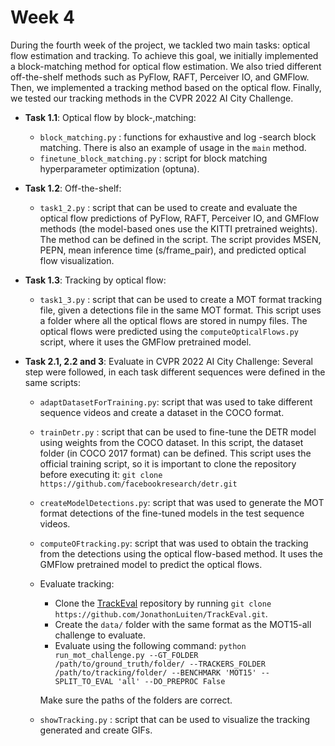 # Week 4

During the fourth week of the project, we tackled two main tasks: optical flow estimation and tracking. To achieve this goal, we initially implemented a block-matching method for optical flow estimation. We also tried different off-the-shelf methods such as PyFlow, RAFT, Perceiver IO, and GMFlow. Then, we implemented a tracking method based on the optical flow. Finally, we tested our tracking methods in the CVPR 2022 AI City Challenge.

* **Task 1.1**: Optical flow by block-,matching:
	* ``block_matching.py`` : functions for exhaustive and log -search block matching. There is also an example of usage in the ``main`` method.
    * ``finetune_block_matching.py`` : script for block matching hyperparameter optimization (optuna).
* **Task 1.2**: Off-the-shelf:
	* ``task1_2.py`` : script that can be used to create and evaluate the optical flow predictions of PyFlow, RAFT, Perceiver IO, and GMFlow methods (the model-based ones use the KITTI pretrained weights). The method can be defined in the script. The script provides MSEN, PEPN, mean inference time (s/frame_pair), and predicted optical flow visualization.

* **Task 1.3**: Tracking by optical flow:
	* ``task1_3.py`` : script that can be used to create a MOT format tracking file, given a detections file in the same MOT format. This script uses a folder where all the optical flows are stored in numpy files. The optical flows were predicted using the `computeOpticalFlows.py` script, where it uses the GMFlow pretrained model.


* **Task 2.1, 2.2 and 3**: Evaluate in CVPR 2022 AI City Challenge:
Several step were followed, in each task different sequences were defined in the same scripts:
	* `adaptDatasetForTraining.py`: script that was used to take different sequence videos and create a dataset in the COCO format.
	*  ``trainDetr.py`` : script that can be used to fine-tune the DETR model using weights from the COCO dataset. In this script, the dataset folder (in COCO 2017 format) can be defined. This script uses the official training script, so it is important to clone the repository before executing it:
``git clone https://github.com/facebookresearch/detr.git``
	* ``createModelDetections.py``: script that was used to generate the MOT format detections of the fine-tuned models in the test sequence videos.
	* ``computeOFtracking.py``: script that was used to obtain the tracking from the detections using the optical flow-based method. It uses the GMFlow pretrained model to predict the optical flows.
	* Evaluate tracking:
		* Clone the [TrackEval](https://github.com/JonathonLuiten/TrackEval) repository by running `git clone https://github.com/JonathonLuiten/TrackEval.git`.
		* Create the `data/` folder with the same format as the MOT15-all challenge to evaluate.
		* Evaluate using the following command:
``python run_mot_challenge.py --GT_FOLDER /path/to/ground_truth/folder/ --TRACKERS_FOLDER /path/to/tracking/folder/ --BENCHMARK 'MOT15' --SPLIT_TO_EVAL 'all' --DO_PREPROC False``

		Make sure the paths of the folders are correct.

	* ``showTracking.py`` : script that can be used to visualize the tracking generated and create GIFs.


